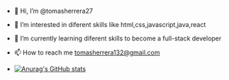 - 👋 Hi, I’m @tomasherrera27
- 👀 I’m interested in diferent skills like html,css,javascript,java,react
- 🌱 I’m currently learning diferent skills to become a full-stack developer
- 📫 How to reach me tomasherrera132@gmail.com


- [![Anurag's GitHub stats](https://github-readme-stats.vercel.app/api?username=tomasherrera27)](https://github.com/anuraghazra/github-readme-stats?theme=gruvbox)



<!---
tomasherrera27/tomasherrera27 is a ✨ special ✨ repository because its `README.md` (this file) appears on your GitHub profile.
You can click the Preview link to take a look at your changes.
--->
